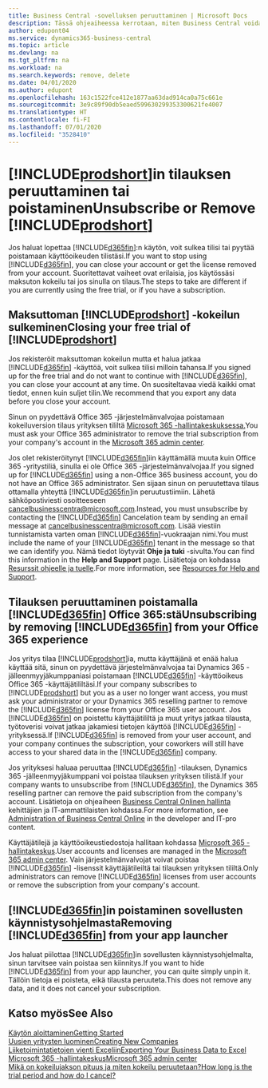 ```yaml
---
title: Business Central -sovelluksen peruuttaminen | Microsoft Docs
description: Tässä ohjeaiheessa kerrotaan, miten Business Central voidaan poistaa.
author: edupont04
ms.service: dynamics365-business-central
ms.topic: article
ms.devlang: na
ms.tgt_pltfrm: na
ms.workload: na
ms.search.keywords: remove, delete
ms.date: 04/01/2020
ms.author: edupont
ms.openlocfilehash: 163c1522fce412e1877aa63dad914ca0a75c661e
ms.sourcegitcommit: 3e9c89f90db5eaed599630299353300621fe4007
ms.translationtype: HT
ms.contentlocale: fi-FI
ms.lasthandoff: 07/01/2020
ms.locfileid: "3528410"
---
```

# <a name="unsubscribe-or-remove-prodshort"></a><span data-ttu-id="da0a9-103">[!INCLUDE[prodshort](includes/prodshort.md)]in tilauksen peruuttaminen tai poistaminen</span><span class="sxs-lookup"><span data-stu-id="da0a9-103">Unsubscribe or Remove [!INCLUDE[prodshort](includes/prodshort.md)]</span></span>

<span data-ttu-id="da0a9-104">Jos haluat lopettaa [!INCLUDE[d365fin](includes/d365fin_md.md)]:n käytön, voit sulkea tilisi tai pyytää poistamaan käyttöoikeuden tilistäsi.</span><span class="sxs-lookup"><span data-stu-id="da0a9-104">If you want to stop using [!INCLUDE[d365fin](includes/d365fin_md.md)], you can close your account or get the license removed from your account.</span></span> <span data-ttu-id="da0a9-105">Suoritettavat vaiheet ovat erilaisia, jos käytössäsi maksuton kokeilu tai jos sinulla on tilaus.</span><span class="sxs-lookup"><span data-stu-id="da0a9-105">The steps to take are different if you are currently using the free trial, or if you have a subscription.</span></span>  

## <a name="closing-your-free-trial-of-prodshort"></a><span data-ttu-id="da0a9-106">Maksuttoman [!INCLUDE[prodshort](includes/prodshort.md)] -kokeilun sulkeminen</span><span class="sxs-lookup"><span data-stu-id="da0a9-106">Closing your free trial of [!INCLUDE[prodshort](includes/prodshort.md)]</span></span>

<span data-ttu-id="da0a9-107">Jos rekisteröit maksuttoman kokeilun mutta et halua jatkaa [!INCLUDE[d365fin](includes/d365fin_md.md)] -käyttöä, voit sulkea tilisi milloin tahansa.</span><span class="sxs-lookup"><span data-stu-id="da0a9-107">If you signed up for the free trial and do not want to continue with [!INCLUDE[d365fin](includes/d365fin_md.md)], you can close your account at any time.</span></span> <span data-ttu-id="da0a9-108">On suositeltavaa viedä kaikki omat tiedot, ennen kuin suljet tilin.</span><span class="sxs-lookup"><span data-stu-id="da0a9-108">We recommend that you export any data before you close your account.</span></span> 

<span data-ttu-id="da0a9-109">Sinun on pyydettävä Office 365 -järjestelmänvalvojaa poistamaan kokeiluversion tilaus yrityksen tililtä [Microsoft 365 -hallintakeskuksessa.](https://admin.microsoft.com/)</span><span class="sxs-lookup"><span data-stu-id="da0a9-109">You must ask your Office 365 administrator to remove the trial subscription from your company's account in the [Microsoft 365 admin center](https://admin.microsoft.com/).</span></span> 

<span data-ttu-id="da0a9-110">Jos olet rekisteröitynyt [!INCLUDE[d365fin](includes/d365fin_md.md)]iin käyttämällä muuta kuin Office 365 -yritystiliä, sinulla ei ole Office 365 -järjestelmänvalvojaa.</span><span class="sxs-lookup"><span data-stu-id="da0a9-110">If you signed up for [!INCLUDE[d365fin](includes/d365fin_md.md)] using a non-Office 365 business account, you do not have an Office 365 administrator.</span></span> <span data-ttu-id="da0a9-111">Sen sijaan sinun on peruutettava tilaus ottamalla yhteyttä [!INCLUDE[d365fin](includes/d365fin_md.md)]in peruutustiimiin. Lähetä sähköpostiviesti osoitteeseen cancelbusinesscentra@microsoft.com.</span><span class="sxs-lookup"><span data-stu-id="da0a9-111">Instead, you must unsubscribe by contacting the [!INCLUDE[d365fin](includes/d365fin_md.md)] Cancelation team by sending an email message at cancelbusinesscentra@microsoft.com.</span></span> <span data-ttu-id="da0a9-112">Lisää viestiin tunnistamista varten oman [!INCLUDE[d365fin](includes/d365fin_md.md)]-vuokraajan nimi.</span><span class="sxs-lookup"><span data-stu-id="da0a9-112">You must include the name of your [!INCLUDE[d365fin](includes/d365fin_md.md)] tenant in the message so that we can identify you.</span></span> <span data-ttu-id="da0a9-113">Nämä tiedot löytyvät **Ohje ja tuki** -sivulta.</span><span class="sxs-lookup"><span data-stu-id="da0a9-113">You can find this information in the **Help and Support** page.</span></span> <span data-ttu-id="da0a9-114">Lisätietoja on kohdassa [Resurssit ohjeelle ja tuelle](product-help-and-support.md).</span><span class="sxs-lookup"><span data-stu-id="da0a9-114">For more information, see [Resources for Help and Support](product-help-and-support.md).</span></span>  

## <a name="unsubscribing-by-removing-d365fin-from-your-office-365-experience"></a><span data-ttu-id="da0a9-115">Tilauksen peruuttaminen poistamalla [!INCLUDE[d365fin](includes/d365fin_md.md)] Office 365:stä</span><span class="sxs-lookup"><span data-stu-id="da0a9-115">Unsubscribing by removing [!INCLUDE[d365fin](includes/d365fin_md.md)] from your Office 365 experience</span></span>

<span data-ttu-id="da0a9-116">Jos yritys tilaa [!INCLUDE[prodshort](includes/prodshort.md)]ia, mutta käyttäjänä et enää halua käyttää sitä, sinun on pyydettävä järjestelmänvalvojaa tai Dynamics 365 -jälleenmyyjäkumppaniasi poistamaan [!INCLUDE[d365fin](includes/d365fin_md.md)] -käyttöoikeus Office 365 -käyttäjätililtäsi.</span><span class="sxs-lookup"><span data-stu-id="da0a9-116">If your company subscribes to [!INCLUDE[prodshort](includes/prodshort.md)] but you as a user no longer want access, you must ask your administrator or your Dynamics 365 reselling partner to remove the [!INCLUDE[d365fin](includes/d365fin_md.md)] license from your Office 365 user account.</span></span> <span data-ttu-id="da0a9-117">Jos [!INCLUDE[d365fin](includes/d365fin_md.md)] on poistettu käyttäjätililtä ja muut yritys jatkaa tilausta, työtoverisi voivat jatkaa jakamiesi tietojen käyttöä [!INCLUDE[d365fin](includes/d365fin_md.md)] -yrityksessä.</span><span class="sxs-lookup"><span data-stu-id="da0a9-117">If [!INCLUDE[d365fin](includes/d365fin_md.md)] is removed from your user account, and your company continues the subscription, your coworkers will still have access to your shared data in the [!INCLUDE[d365fin](includes/d365fin_md.md)] company.</span></span>  

<span data-ttu-id="da0a9-118">Jos yrityksesi haluaa peruuttaa [!INCLUDE[d365fin](includes/d365fin_md.md)] -tilauksen, Dynamics 365 -jälleenmyyjäkumppani voi poistaa tilauksen yrityksen tilistä.</span><span class="sxs-lookup"><span data-stu-id="da0a9-118">If your company wants to unsubscribe from [!INCLUDE[d365fin](includes/d365fin_md.md)], the Dynamics 365 reselling partner can remove the paid subscription from the company's account.</span></span> <span data-ttu-id="da0a9-119">Lisätietoja on ohjeaiheen [Business Central Onlinen hallinta](/dynamics365/business-central/dev-itpro/administration/tenant-administration) kehittäjien ja IT-ammattilaisten kohdassa.</span><span class="sxs-lookup"><span data-stu-id="da0a9-119">For more information, see [Administration of Business Central Online](/dynamics365/business-central/dev-itpro/administration/tenant-administration) in the developer and IT-pro content.</span></span>  

<span data-ttu-id="da0a9-120">Käyttäjätilejä ja käyttöoikeustiedostoja hallitaan kohdassa [Microsoft 365 -hallintakeskus](https://admin.microsoft.com/).</span><span class="sxs-lookup"><span data-stu-id="da0a9-120">User accounts and licenses are managed in the [Microsoft 365 admin center](https://admin.microsoft.com/).</span></span> <span data-ttu-id="da0a9-121">Vain järjestelmänvalvojat voivat poistaa [!INCLUDE[d365fin](includes/d365fin_md.md)] -lisenssit käyttäjätileiltä tai tilauksen yrityksen tililtä.</span><span class="sxs-lookup"><span data-stu-id="da0a9-121">Only administrators can remove [!INCLUDE[d365fin](includes/d365fin_md.md)] licenses from user accounts or remove the subscription from your company's account.</span></span>  

## <a name="removing-d365fin-from-your-app-launcher"></a><span data-ttu-id="da0a9-122">[!INCLUDE[d365fin](includes/d365fin_md.md)]in poistaminen sovellusten käynnistysohjelmasta</span><span class="sxs-lookup"><span data-stu-id="da0a9-122">Removing [!INCLUDE[d365fin](includes/d365fin_md.md)] from your app launcher</span></span>
<span data-ttu-id="da0a9-123">Jos haluat piilottaa [!INCLUDE[d365fin](includes/d365fin_md.md)]in sovellusten käynnistysohjelmalta, sinun tarvitsee vain poistaa sen kiinnitys.</span><span class="sxs-lookup"><span data-stu-id="da0a9-123">If you want to hide [!INCLUDE[d365fin](includes/d365fin_md.md)] from your app launcher, you can quite simply unpin it.</span></span> <span data-ttu-id="da0a9-124">Tällöin tietoja ei poisteta, eikä tilausta peruuteta.</span><span class="sxs-lookup"><span data-stu-id="da0a9-124">This does not remove any data, and it does not cancel your subscription.</span></span>  

## <a name="see-also"></a><span data-ttu-id="da0a9-125">Katso myös</span><span class="sxs-lookup"><span data-stu-id="da0a9-125">See Also</span></span>
[<span data-ttu-id="da0a9-126">Käytön aloittaminen</span><span class="sxs-lookup"><span data-stu-id="da0a9-126">Getting Started</span></span>](product-get-started.md)  
[<span data-ttu-id="da0a9-127">Uusien yritysten luominen</span><span class="sxs-lookup"><span data-stu-id="da0a9-127">Creating New Companies</span></span>](about-new-company.md)  
[<span data-ttu-id="da0a9-128">Liiketoimintatietojen vienti Exceliin</span><span class="sxs-lookup"><span data-stu-id="da0a9-128">Exporting Your Business Data to Excel</span></span>](about-export-data.md)  
[<span data-ttu-id="da0a9-129">Microsoft 365 -hallintakeskus</span><span class="sxs-lookup"><span data-stu-id="da0a9-129">Microsoft 365 admin center</span></span>](https://admin.microsoft.com/)  
[<span data-ttu-id="da0a9-130">Mikä on kokeilujakson pituus ja miten kokeilu peruutetaan?</span><span class="sxs-lookup"><span data-stu-id="da0a9-130">How long is the trial period and how do I cancel?</span></span>](https://community.dynamics.com/business/b/financials/archive/2016/11/28/how-long-is-the-trial-period-and-how-do-i-cancel)  
